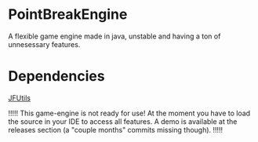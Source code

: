 # PointBreakEngine
A flexible game engine made in java, unstable and having a ton of unnesessary features.
# Dependencies
[JFUtils](https://github.com/jonnelafin/JFUtils)


!!!!!
This game-engine is not ready for use! At the moment you have to load the source in your IDE to access all features.
A demo is available at the releases section (a "couple months" commits missing though).
!!!!!
